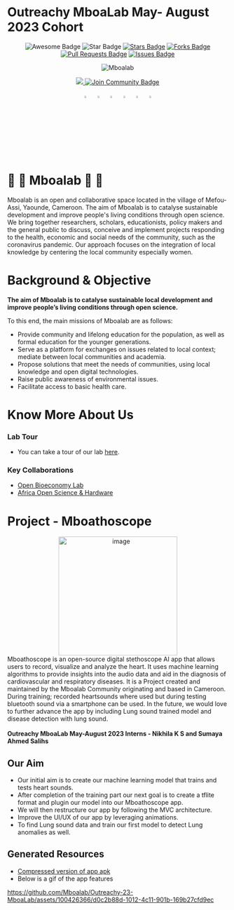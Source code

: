 # Outreachy  MboaLab May- August 2023 Cohort
<div id="top" align="center">

<img src="https://cdn.rawgit.com/sindresorhus/awesome/d7305f38d29fed78fa85652e3a63e154dd8e8829/media/badge.svg" alt="Awesome Badge"/>
<img src="https://img.shields.io/static/v1?label=%F0%9F%8C%9F&message=Mboalab&style=style=flat&color=BC4E99" alt="Star Badge"/>
<a href="https://github.com/Mboalab/Outreachy_May_2023-August_2023-Internships/stargazers"><img src="https://img.shields.io/github/stars/Mboalab/Outreachy_May_2023-August_2023-Internships" alt="Stars Badge"/></a>
<a href="https://github.com/Mboalab/Outreachy_May_2023-August_2023-Internships/network/members"><img src="https://img.shields.io/github/forks/Mboalab/Outreachy_May_2023-August_2023-Internships" alt="Forks Badge"/></a>
<a href="https://github.com/Mboalab/Outreachy_May_2023-August_2023-Internships/pulls"><img src="https://img.shields.io/github/issues-pr/Mboalab/Outreachy_May_2023-August_2023-Internships" alt="Pull Requests Badge"/></a>
<a href="https://github.com/Mboalab/Outreachy_May_2023-August_2023-Internships/issues"><img src="https://img.shields.io/github/issues/Mboalab/Outreachy_May_2023-August_2023-Internships" alt="Issues Badge"/></a>
  
  ![Mboalab](https://user-images.githubusercontent.com/63330165/161022905-50be0130-c1f8-4beb-95ea-137e6c780d5e.jpg)
  
<a href="https://twitter.com/LabMboa" ><img src="https://img.shields.io/twitter/follow/LabMboa.svg?style=social" /> </a>
<a href="https://website-mboalab.vercel.app/"><img src="https://img.shields.io/discord/.svg?style=flat&label=Join%20Community&color=7289DA" alt="Join Community Badge"/></a>

  [<img src="https://upload.wikimedia.org/wikipedia/commons/8/83/Steam_icon_logo.svg" width="3.5%"/>](https://www.mboalab.africa/) &nbsp; [<img src="https://img.icons8.com/color/48/000000/twitter.png" width="3.5%"/>](https://twitter.com/LabMboa)  &nbsp; [<img src="https://img.icons8.com/color/48/000000/linkedin.png" width="3.5%"/>](https://www.linkedin.com/company/mboalab/)  &nbsp; [<img src="https://img.icons8.com/fluent/48/000000/facebook-new.png" width="3.5%"/>](https://www.facebook.com/mboalab/)  &nbsp; [<img src="https://img.icons8.com/fluent/48/000000/instagram-new.png" width="3.5%"/>](https://www.instagram.com/)  &nbsp;  [<img src="https://img.icons8.com/fluent/48/000000/gmail.png" width="3.5%"/>](mailto:thomasmboa@gmail.com)
  
  </div>
  
# 🌱 🌱  Mboalab 🌱 🌱 

Mboalab is an open and collaborative space located in the village of Mefou-Assi, Yaounde, Cameroon. The aim of Mboalab is to catalyse sustainable development and improve people's living conditions through open science. We bring together researchers, scholars, educationists, policy makers and the general public to discuss, conceive and implement projects responding to the health, economic and social needs of the community, such as the coronavirus pandemic. Our approach focuses on the integration of local knowledge by centering the local community especially women.

# Background & Objective

**The aim of Mboalab is to catalyse sustainable local development and improve people’s living conditions through open science.**

To this end, the main missions of Mboalab are as follows: 

- Provide community and lifelong education for the population, as well as formal education for the younger generations. 
- Serve as a platform for exchanges on issues related to local context; mediate between local communities and academia. 
- Propose solutions that meet the needs of communities, using local knowledge and open digital technologies.
- Raise public awareness of environmental issues.
- Facilitate access to basic health care.

# Know More About Us

### Lab Tour
-  You can take a tour of our lab [here](https://www.youtube.com/watch?v=Tfx-C--iELU).
  
### Key Collaborations
- [Open Bioeconomy Lab](https://openbioeconomy.org/)
- [Africa Open Science & Hardware](https://africaosh.com/)


# Project - Mboathoscope
<div id="top" align="center">
<img width="271" alt="image" src="https://github.com/Nikhila-KS/Outreachy-23-MboaLab/assets/100426366/f74dff8e-d7ab-4feb-b7a8-62cdb0efbb66">
</div>
Mboathoscope is an open-source digital stethoscope AI app that allows users to record, visualize and analyze the heart. It uses machine learning algorithms to provide insights into the audio data and aid in the diagnosis of cardiovascular and respiratory diseases. It is a Project created and maintained by the Mboalab Community originating and based in Cameroon. During training; recorded heartsounds where used but during testing bluetooth sound via a smartphone can be used. In the future, we would love to further advance the app by including Lung sound trained model and disease detection with lung sound.
<br> <br>
<b>Outreachy MboaLab May-August 2023 Interns - Nikhila K S and Sumaya Ahmed Salihs </b>

## Our Aim
* Our initial aim is to create our machine learning model that trains and tests heart sounds.
* After completion of the training part our next goal is to create a tflite format and plugin our model into our Mboathoscope app.
* We will then restructure our app by following the MVC architecture.
* Improve the UI/UX of our app by leveraging animations.
* To find Lung sound data and train our first model to detect Lung anomalies as well.

## Generated Resources
* [Compressed version of app apk](https://github.com/Mboalab/Outreachy-23-MboaLab/files/12504251/app-release.apk.zip)
* Below is a gif of the app features


https://github.com/Mboalab/Outreachy-23-MboaLab/assets/100426366/d0c2b88d-1012-4c11-901b-169b27cfd9ec




